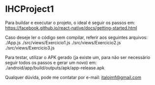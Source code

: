 # IHCProject1

Para buildar e executar o projeto, o ideal é seguir os passos em: 
    https://facebook.github.io/react-native/docs/getting-started.html

Caso deseje ler o código sem compilar, referir aos seguintes arquivos:
    ./App.js
    ./src/views/Exercicio1.js
    ./src/views/Exercicio2.js
    ./src/views/Exercicio3.js

Para testar, utilizar o APK gerado (ja existe um, para não ser necessário seguir todos os passos e gerar um novo) em:
    ./android/app/build/outputs/apk/app-release.apk

Qualquer dúvida, pode me contatar por e-mail:
    italojmf@gmail.com